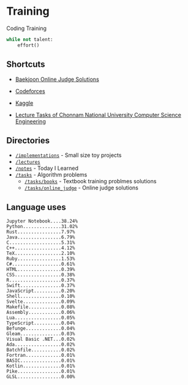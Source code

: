 # Training
Coding Training

```python
while not talent:
    effort()
```

## Shortcuts
* [Baekjoon Online Judge Solutions](./tasks/online_judge/baekjoon/)
* [Codeforces](./tasks/competitive/codeforces/)
* [Kaggle](./tasks/competitive/kaggle)

* [Lecture Tasks of Chonnam National University Computer Science Engineering](./lectures/jnu/)

## Directories
* [`/implementations`](./implementations/) - Small size toy projects
* [`/lectures`](./lectures/)
* [`/notes`](./notes/) - Today I Learned
* [`/tasks`](./tasks/) - Algorithm problems
  * [`/tasks/books`](./tasks/books/) - Textbook training problmes solutions
  * [`/tasks/online_judge`](./tasks/online_judge/) - Online judge solutions

## Language uses
```
Jupyter Notebook....38.24%
Python..............31.02%
Rust................7.97%
Java................6.79%
C...................5.31%
C++.................4.12%
TeX.................2.10%
Ruby................1.53%
C#..................0.61%
HTML................0.39%
CSS.................0.38%
R...................0.37%
Swift...............0.37%
JavaScript..........0.20%
Shell...............0.10%
Svelte..............0.09%
Makefile............0.08%
Assembly............0.06%
Lua.................0.05%
TypeScript..........0.04%
Befunge.............0.04%
Gleam...............0.03%
Visual Basic .NET...0.02%
Ada.................0.02%
Batchfile...........0.02%
Fortran.............0.01%
BASIC...............0.01%
Kotlin..............0.01%
Pike................0.01%
GLSL................0.00%
```
